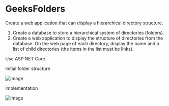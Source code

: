 # GeeksFolders

Create a web application that can display a hierarchical directory structure.

1. Create a database to store a hierarchical system of directories (folders).
2. Create a web application to display the structure of directories from the database. On the web page of each directory, display the name and a list of child directories (the items in the list must be links).

Use ASP.NET Core

Initial folder structure

![image](https://github.com/Funix565/GeeksFolders/assets/64314690/88d175a6-0953-484e-b34a-bfd7f6da02cd)

Implementation

![image](https://github.com/Funix565/GeeksFolders/assets/64314690/55fd8183-a1ca-45f4-bf6a-4d8609eb82ac)

